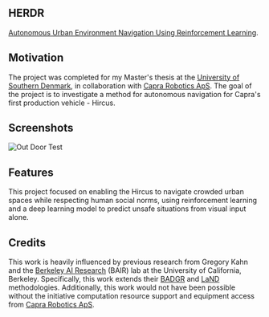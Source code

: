 ## HERDR
[Autonomous Urban Environment Navigation Using Reinforcement 
Learning](./Submitted_Thesis.pdf).

## Motivation
The project was completed for my Master's thesis at the [University of Southern Denmark](https://www.sdu.dk/en), in collaboration with [Capra Robotics ApS](https://capra.ooo/). The goal of the project is to investigate a method for autonomous navigation for Capra's first production vehicle - Hircus. 
 
## Screenshots
![Out Door Test](/images/cover_image.png)

## Features
This project focused on enabling the Hircus to navigate crowded urban spaces while respecting human social norms, using reinforcement learning and a deep learning model to predict unsafe situations from visual input alone.

## Credits
This work is heavily influenced by previous research from Gregory Kahn and the [Berkeley AI Research](https://bair.berkeley.edu/) (BAIR) lab at the University of California, Berkeley. Specifically, this work extends their [BADGR](https://arxiv.org/pdf/2002.05700.pdf) and [LaND](https://arxiv.org/pdf/2010.04689.pdf) methodologies. Additionally, this work would not have been possible without the initiative computation resource support and equipment access from [Capra Robotics ApS](https://capra.ooo/). 
